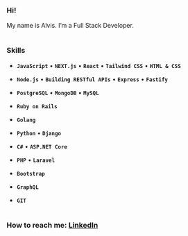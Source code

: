 ### Hi!
My name is Alvis. I’m a Full Stack Developer.
#
### Skills
- **`JavaScript`** • **`NEXT.js`** • **`React`** • **`Tailwind CSS`** • **`HTML & CSS`**
- **`Node.js`** • **`Building RESTful APIs`** • **`Express`** • **`Fastify`**
- **`PostgreSQL`** • **`MongoDB`** • **`MySQL`**
- **`Ruby on Rails`**
- **`Golang`**
- **`Python`** • **`Django`**
- **`C#`** • **`ASP.NET Core`**
- **`PHP`** • **`Laravel`** 
- **`Bootstrap`**
- **`GraphQL`**
 
- **`GIT`**
#
<!--  
- Laravel
- Building REST API
- MySQL
- Node.js
- JavaScript
- HTML & CSS 
- Vue.js
- React
- TypeScript
- GIT
-->
### How to reach me: [LinkedIn]


[codelex]: https://codelex.io
[linkedin]: https://www.linkedin.com/in/alvis-balodis/
[php]:https://www.php.net

<!--
### Hi there 👋
-->
<!--
**AlvisBalodis/AlvisBalodis** is a ✨ _special_ ✨ repository because its `README.md` (this file) appears on your GitHub profile.

Here are some ideas to get you started:

- 🔭 I’m currently working on ...
- 🌱 I’m currently learning ...
- 👯 I’m looking to collaborate on ...
- 🤔 I’m looking for help with ...
- 💬 Ask me about ...
- 📫 How to reach me: ...
- 😄 Pronouns: ...
- ⚡ Fun fact: ...
-->
<!--
• building [codelex.io][website]  
• learning [php][next], [typescript][typescript]  
• loving [react][react], [firebase][firebase], [styled-components][styled], [jamstack][jamstack]  

• [website][website] **|** 
• [linkedin][linkedin]


[codelex]: https://codelex.io
[react]: http://reactjs.org
[firebase]: https://firebase.google.com
[styled]: https://styled-components.com
[typescript]: https://www.typescriptlang.org
[website]: https://bradgarropy.com
[linkedin]: https://linkedin.com/in/AlvisBalodis
[npm]: https://npmjs.com/~bradgarropy
-->
